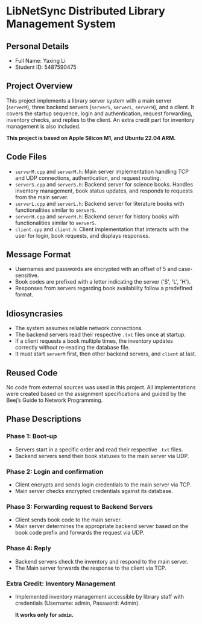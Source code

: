 # LibNetSync Distributed Library Management System

## Personal Details

- Full Name: Yaxing Li
- Student ID: 5487590475

## Project Overview

This project implements a library server system with a main server (`serverM`), three backend
servers (`serverS`, `serverL`, `serverH`), and a client.
It covers the startup sequence, login and authentication,
request forwarding, inventory checks, and replies to the client. An extra credit part for inventory management is also
included.

**This project is based on Apple Silicon M1, and Ubuntu 22.04 ARM.**

## Code Files

- `serverM.cpp` and `serverM.h`: Main server implementation handling TCP and UDP connections, authentication, and
  request routing.
- `serverS.cpp` and `serverS.h`: Backend server for science books.
  Handles inventory management, book status updates,
  and responds to requests from the main server.
- `serverL.cpp` and `serverL.h`: Backend server for literature books with functionalities similar to `serverS`.
- `serverH.cpp` and `serverH.h`: Backend server for history books with functionalities similar to `serverS`.
- `client.cpp` and `client.h`: Client implementation that interacts with the user for login, book requests, and displays
  responses.

## Message Format

- Usernames and passwords are encrypted with an offset of 5 and case-sensitive.
- Book codes are prefixed with a letter indicating the server ('S', 'L', 'H').
- Responses from servers regarding book availability follow a predefined format.


## Idiosyncrasies

- The system assumes reliable network connections.
- The backend servers read their respective `.txt` files once at startup.
- If a client requests a book multiple times, the inventory updates correctly without re-reading the database file.
- It must start `serverM` first, then other backend servers, and `client` at last.

## Reused Code

No code from external sources was used in this project. All implementations were created based on the assignment
specifications and guided by the Beej’s Guide to Network Programming.

## Phase Descriptions

### Phase 1: Boot-up

- Servers start in a specific order and read their respective `.txt` files.
- Backend servers send their book statuses to the main server via UDP.

### Phase 2: Login and confirmation

- Client encrypts and sends login credentials to the main server via TCP.
- Main server checks encrypted credentials against its database.

### Phase 3: Forwarding request to Backend Servers

- Client sends book code to the main server.
- Main server determines the appropriate backend server based on the book code prefix and forwards the request via UDP.

### Phase 4: Reply

- Backend servers check the inventory and respond to the main server.
- The Main server forwards the response to the client via TCP.

### Extra Credit: Inventory Management

- Implemented inventory management accessible by library staff with credentials (Username: admin, Password: Admin).

  **It works only for `admin`.**
